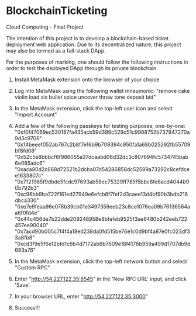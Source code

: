 # BlockchainTicketing
Cloud Computing - Final Project

The intention of this project is to develop a blockchain-based ticket deployment web application. 
Due to its decentralized nature, this project may also be termed as a full-stack DApp. 

For the purposes of marking, one should follow the following instructions in order to test the deployed DApp through its private blockchain.

1. Install MetaMask extension onto the browser of your choice

2. Log into MetaMask using the following wallet mneumonic: 
"remove cake violin load six bullet spice uncover throw tone deposit bid"

3. In the MetaMask extension, click the top-left user icon and select "Import Account"

4. Add a few of the following passkeys for testing purposes, one-by-one:
"0xf0f47069ec530187fa435acb59d399c529d51c9988752b737947270a9d3c9706"
"0x14beeef052ab767c2b8f7e16b9b709394c950fa1a68b025292fb55709bf8fd08"
"0x52c5e8bbbcf6f986055a37dcaabd06d32dc3c807694fc5734745bab6e085adc6"
"0xaca80d2c668d72521b2dcba07d54286858dc52589a73292c8cefdcee1633807c"
"0x7121965f9dbde5fcdc97693ab58ec75329ff785f5bbc8fe6acd4044b90b792b3"
"0xc96bb9ba722f161ed27949e6efcb6f7fef2d3caee13d4bf90b3bdb218dbca330"
"0xe7e9feaa96e078b39cb01e3497359eeb23c8ce1076ea09b76136564aa6f0fd4e"
"0x44c456de7b22dde209248958e8bfafeb9525f3ae6480b242eeb722457ee90040"
"0x7acd90b005c7f4f4a18ed238da0fd515be76e1c0d9bf4a87e0fc023df33a8fb8"
"0xcd3f9e5f6e12bfd1c6b4d7172ab6b7609e18f4176b959a499d1707db9d683a76"

5. In the MetaMask extension, click the top-left network button and select "Custom RPC"

6. Enter "http://54.227.122.35:8545" in the 'New RPC URL' input, and click 'Save'. 

7. In your browser URL, enter "http://54.227.122.35:3000"

8. Success!!!
